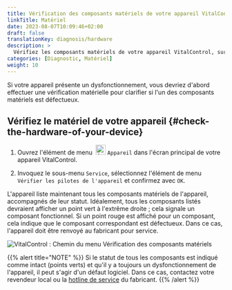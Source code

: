 ```yaml
---
title: Vérification des composants matériels de votre appareil VitalControl
linkTitle: Matériel
date: 2023-08-07T10:09:46+02:00
draft: false
translationKey: diagnosis/hardware
description: >
  Vérifiez les composants matériels de votre appareil VitalControl, surtout si vous suspectez un défaut matériel.
categories: [Diagnostic, Matériel]
weight: 10
---
```

Si votre appareil présente un dysfonctionnement, vous devriez d'abord effectuer une vérification matérielle pour clarifier si l'un des composants matériels est défectueux.

## Vérifiez le matériel de votre appareil {#check-the-hardware-of-your-device}

1. Ouvrez l'élément de menu &nbsp;<img src="/icons/device.svg" width="23" align="bottom" alt="Appareil" /> `Appareil` dans l'écran principal de votre appareil VitalControl.

1. Invoquez le sous-menu `Service`, sélectionnez l'élément de menu `Vérifier les pilotes de l'appareil` et confirmez avec `OK`.

L'appareil liste maintenant tous les composants matériels de l'appareil, accompagnés de leur statut. Idéalement, tous les composants listés devraient afficher un point vert à l'extrême droite ; cela signale un composant fonctionnel. Si un point rouge est affiché pour un composant, cela indique que le composant correspondant est défectueux. Dans ce cas, l'appareil doit être renvoyé au fabricant pour service.

   ![VitalControl : Chemin du menu Vérification des composants matériels](../images/device-check.png "Vérification du matériel")

{{% alert title="NOTE" %}}
Si le statut de tous les composants est indiqué comme intact (points verts) et qu'il y a toujours un dysfonctionnement de l'appareil, il peut s'agir d'un défaut logiciel. Dans ce cas, contactez votre revendeur local ou la [hotline de service](https://www.urbanonline.de/fr/contact) du fabricant.
{{% /alert %}}
